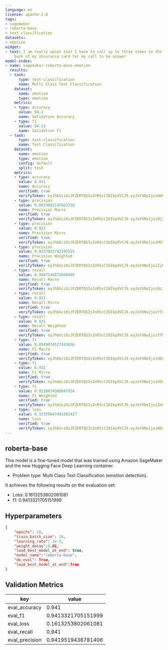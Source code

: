 ```yaml
---
language: en
license: apache-2.0
tags:
- sagemaker
- roberta-base
- text classification
datasets:
- emotion
widget:
- text: I am really upset that I have to call up to three times to the number on the
    back of my insurance card for my call to be answer
model-index:
- name: sagemaker-roberta-base-emotion
  results:
  - task:
      type: text-classification
      name: Multi Class Text Classification
    dataset:
      name: emotion
      type: emotion
    metrics:
    - type: accuracy
      value: 94.1
      name: Validation Accuracy
    - type: f1
      value: 94.13
      name: Validation F1
  - task:
      type: text-classification
      name: Text Classification
    dataset:
      name: emotion
      type: emotion
      config: default
      split: test
    metrics:
    - type: accuracy
      value: 0.931
      name: Accuracy
      verified: true
      verifyToken: eyJhbGciOiJFZERTQSIsInR5cCI6IkpXVCJ9.eyJoYXNoIjoiNmM1ZmI0NjZhYjdlMWU4NWUwZmFjODFmMmM5MTlhMmEyMmQwOTk2NjQ5ZDNlYmFlMGEyMTY4Y2JiMTcwM2MwNiIsInZlcnNpb24iOjF9.haDbUk1y7nW1e_ext0s1xKefyOzep-XFa1HEkNQEcNV0cHCSRb-0YFakMf5Iee6q_EWFUS-QYxNkgEBlbw3fCQ
    - type: precision
      value: 0.8833042147663716
      name: Precision Macro
      verified: true
      verifyToken: eyJhbGciOiJFZERTQSIsInR5cCI6IkpXVCJ9.eyJoYXNoIjoiNjZkOTQyMzkwYjE1ZWQ5YjJkMTEzNmIyZmFlMjkwY2YxNzA3OWE0ZDk5YjJlOWVhOTU5Nzc4ZTk5Mzg5NDcxOCIsInZlcnNpb24iOjF9._XhknNSsiailHiMr1SH9ki7SRswR_b-embALunoCjhBssh9WERkv0z1xpsbw7ORo0wx7WCslZRdJWaQoXOmgDQ
    - type: precision
      value: 0.931
      name: Precision Micro
      verified: true
      verifyToken: eyJhbGciOiJFZERTQSIsInR5cCI6IkpXVCJ9.eyJoYXNoIjoiMGY0MTc0ZDBiYmZlYmFmMTcyYjk5MWM0MTRmYTlhY2U1ODY5NTQzNTQ5YjAzN2U0YjljNDAzZDQ5NDBkZDUwYyIsInZlcnNpb24iOjF9.313HYKetR4S4kjcMvEk9Yj2J-Ox8ZqvVk4FLrF6UmxlXYZ4F3put-89BEOxGl_ScugjjAWhKY1pHLPYpKz9PAA
    - type: precision
      value: 0.9337002742192515
      name: Precision Weighted
      verified: true
      verifyToken: eyJhbGciOiJFZERTQSIsInR5cCI6IkpXVCJ9.eyJoYXNoIjoiZjQ1ZDIzNmE3MjljMTk2NTBmNzcyMTEyOTUwZTljYTA2MjIwY2E4ZThkNGVjYjQwNzU3MTcxMzBiYzJkNWIzOSIsInZlcnNpb24iOjF9.6yXKQ9WS9AWdt1jxixtA5O2S1bcPTKQqIOw291Ytam8OI-zdTI2jwltT6JdU4lHdhTi5797zeNldJMCxGPR2DQ
    - type: recall
      value: 0.9087144572668905
      name: Recall Macro
      verified: true
      verifyToken: eyJhbGciOiJFZERTQSIsInR5cCI6IkpXVCJ9.eyJoYXNoIjoiNzJhNTFmNGJkYTAxNzRiOWQ4YzQyMGY5NGQxMjBiMmRjZTA5OTM2ZjM0NWY0ZDJiOTIyODQzZTZkMzEzZmY4YSIsInZlcnNpb24iOjF9.Fy1gkGvRiyANGU6nYgc5QbhccqAfb4PjxEk1EkJAIAZJjs-f0hffwUDlJt_6gRY3KKnoU2kKg1XxpWjybRY7BQ
    - type: recall
      value: 0.931
      name: Recall Micro
      verified: true
      verifyToken: eyJhbGciOiJFZERTQSIsInR5cCI6IkpXVCJ9.eyJoYXNoIjoiYTgwYWJmZDAzM2VkOGNjNjY3NjViOTFiMTYyZDc4ZDIzY2VhNTcwMDg3MjdiOTI4Nzc5ODI4N2ExYzY5ODAzMyIsInZlcnNpb24iOjF9.bEW-tZ-5JqkPDDfqkrdvzlzTGEJtYqRACZI1Jv7C8fWkJ8uJj0eQ8TDhcdGGDnFML-q1z3tnkO6PJuK9V2IxAg
    - type: recall
      value: 0.931
      name: Recall Weighted
      verified: true
      verifyToken: eyJhbGciOiJFZERTQSIsInR5cCI6IkpXVCJ9.eyJoYXNoIjoiYTM2ZDk4NDQ2YWIwM2VjNzUxZjQ0YzU4MzViZGMzYzA3YjlhMTI1NjQwOTM3M2U4NGJhNTMxYzllMjRkMzU2NSIsInZlcnNpb24iOjF9.k9yprOWEoB0-k306GyDGF-g4uw3kABLc8iE_3E5ZYfVbo9VHPo61GuSsWJyYJ7_aq6zWbzgfOFEwUeVjcmnaDA
    - type: f1
      value: 0.8949974527433656
      name: F1 Macro
      verified: true
      verifyToken: eyJhbGciOiJFZERTQSIsInR5cCI6IkpXVCJ9.eyJoYXNoIjoiODg0ZDllYWJkYWZkMWY2NjEzYWIxMWIwMWUyZDhmNWEzM2FmN2E0MWEwOTIyMTM2YTI1MDdmYmRmZWQ5ZmVmNCIsInZlcnNpb24iOjF9.DUD3dfb4vRu-Z9YxvDErJaPLuZIEDBNsdqzkf4ee6dkOCOnYtUhGAybnxtGN1xSYsynXYhU-ymCajWcrVKUCAA
    - type: f1
      value: 0.931
      name: F1 Micro
      verified: true
      verifyToken: eyJhbGciOiJFZERTQSIsInR5cCI6IkpXVCJ9.eyJoYXNoIjoiOGU0MTYyOTNjOTBmNzAxNjVlZmQxYmRkMmE5MWY2NzhlNjg0ZGZkMmNmZmI3Zjk1NjJlYTdjMGRhMDMwYzAzNCIsInZlcnNpb24iOjF9.h0wCmhwRT4qRZJcc2zGP3T7dF0_wKdKzTtSVoVWFOUzQZ3RoeY2Hfjl3XA7yyw9KnoDWnLiW8DU_5kOBX-peCQ
    - type: f1
      value: 0.9318434300647934
      name: F1 Weighted
      verified: true
      verifyToken: eyJhbGciOiJFZERTQSIsInR5cCI6IkpXVCJ9.eyJoYXNoIjoiZmU4OGY4M2NkYWExNjI3Yjk0YmYzNWJjZGQ5ZGNmYzc4ZDk4YzRmZDRiNmRkN2VlNDZhOGIwZDc3MzcxYjVlYiIsInZlcnNpb24iOjF9.qhwi7AV-7NSm1yVd8v1Ea3nTRAFXfqLMwUJ5PUbPSa11jJ0tZNOQVDXHMAD8fVmoueLgZNRUpPVIB881Sq3EBg
    - type: loss
      value: 0.17379647493362427
      name: loss
      verified: true
      verifyToken: eyJhbGciOiJFZERTQSIsInR5cCI6IkpXVCJ9.eyJoYXNoIjoiNDdjODE2MjA5ODg2MmM2OWJmMjMzMzUzNGU1ZDc5NjRkNGU4N2VmNmM2NWE0YTEyYWMxNGUzN2M3YTkxNzUyMCIsInZlcnNpb24iOjF9.qcQWfHuRnfiluicR7gke3vm9u701hB4Bp0YaX2opaxL6d5DRCzuqAg-2kdmhhOL-8DW5JhY6gTrF14AEuEE9Cw
---
```

## roberta-base

This model is a fine-tuned model that was trained using Amazon SageMaker and the new Hugging Face Deep Learning container.
- Problem type: Multi Class Text Classification (emotion detection).

It achieves the following results on the evaluation set:
- Loss: 0.1613253802061081
- f1: 0.9413321705151999

## Hyperparameters
```json
{
    "epochs": 10,
    "train_batch_size": 16,
    "learning_rate": 3e-5, 
    "weight_decay":0.01,
    "load_best_model_at_end": true,
    "model_name":"roberta-base",
    "do_eval": True,
    "load_best_model_at_end":True
}
```
## Validation Metrics
| key | value |
| --- | ----- |
| eval_accuracy  | 0.941 |
| eval_f1 | 0.9413321705151999 |
| eval_loss | 0.1613253802061081|
| eval_recall | 0.941 |
| eval_precision | 0.9419519436781406 |

